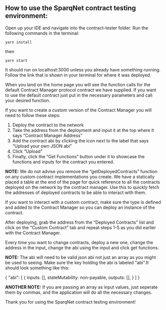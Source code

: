 ## How to use the SparqNet contract testing environment:

Open up your IDE and navigate into the contract-tester folder. Run the following commands in the terminal:

```
yarn install
```

then

```
yarn start
```

It should run on localhost:3000 unless you already have something running. Follow the link that is shown in your terminal for where it was deployed.

When you land on the home page you will see the function calls for the default Contract Manager protocol contract we have supplied. If you want to use the default contract just put in the necessary parameters and call your desired function.

If you want to create a custom version of the Contract Manager you will need to follow these steps:

1. Deploy the contract to the network
2. Take the address from the deployment and input it at the top where it says “Contract Manager Address”
3. Add the contract abi by clicking the icon next to the label that says “Upload your own JSON abi”
4. Click “Upload”
5. Finally, click the “Get Functions” button under it to showcase the functions and inputs for the contract you entered.

**NOTE:** We do not advise you remove the “getDeployedContracts” function on any custom contract implementations you create. We have a statically placed a table at the end of the page for quick reference to all the contracts deployed on the network by the contract manager. Use this to quickly fetch the addresses of deployed contracts to be able to interact with them.

If you want to interact with a custom contract, make sure the type is defined and added to the Contract Manager so you can deploy an instance of the contract.

After deploying, grab the address from the “Deployed Contracts” list and click on the “Custom Contract” tab and repeat steps 1-5 as you did earlier with the Contract Manager.

Every time you want to change contracts, deploy a new one, change the address in the input, change the abi using the input and click get functions.

**NOTE:** The abi will need to be valid json abi not just an array as you might be used to seeing. Make sure the key holding the abi is labeled "abi".It should look something like this:

{
 "abi": [
  {
   inputs: [],
   stateMutability: non-payable,
   outputs: [],
  }
        ]
}

**ANOTHER NOTE:** If you are passing an array as input values, just seperate them by commas, and the application will do all the necessary changes.


Thank you for using the SparqNet contract testing environment!
